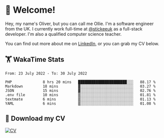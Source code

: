 # 👋 Welcome!

Hey, my name's Oliver, but you can call me Ollie. I'm a software engineer from the UK. I currently work full-time at [@stickeeuk](https://www.github.com/stickeeuk) as a full-stack developer. I'm also a qualified computer science teacher.

You can find out more about me on [LinkedIn](https://www.linkedin.com/in/oliverearl), or you can grab my CV below.

## 🏋 WakaTime Stats

<!--START_SECTION:waka-->

```text
From: 23 July 2022 - To: 30 July 2022

PHP              8 hrs 20 mins   ██████████████████████░░░   88.17 %
Markdown         18 mins         ▓░░░░░░░░░░░░░░░░░░░░░░░░   03.27 %
JSON             15 mins         ▓░░░░░░░░░░░░░░░░░░░░░░░░   02.76 %
.env file        10 mins         ▒░░░░░░░░░░░░░░░░░░░░░░░░   01.81 %
textmate         6 mins          ▒░░░░░░░░░░░░░░░░░░░░░░░░   01.13 %
YAML             6 mins          ▒░░░░░░░░░░░░░░░░░░░░░░░░   01.08 %
```

<!--END_SECTION:waka-->

## 📌 Download my CV

[![CV](https://github-readme-stats.vercel.app/api/pin/?username=oliverearl&repo=cv)](https://github.com/oliverearl/cv)
